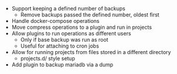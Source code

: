 * Support keeping a defined number of backups
  * Remove backups passed the defined number, oldest first
* Handle docker-compose operations
* Move compress operations to a plugin and run in projects
* Allow plugins to run operations as different users
  * Only if base backup was run as root
  * Useful for attaching to cron jobs
* Allow for running projects from files stored in a different directory
  * projects.d/ style setup
* Add plugin to backup mariadb via a dump
